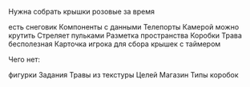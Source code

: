 Нужна собрать крышки розовые за время

есть снеговик
Компоненты с данными
Телепорты
Камерой можно крутить
Стреляет пульками
Разметка пространства
Коробки
Трава бесполезная
Карточка игрока для сбора крышек с таймером


Чего нет:

фигурки
Задания
Травы из текстуры 
Целей
Магазин
Типы коробок